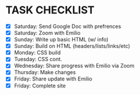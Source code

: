 # TASK CHECKLIST

- [x] Saturday: Send Google Doc with prefrences
- [x] Saturday: Zoom with Emilio
- [x] Sunday: Write up basic HTML (w/ info)
- [x] Sunday: Build on HTML (headers/lists/links/etc)
- [x] Monday: CSS build
- [x] Tuesday: CSS cont.
- [x] Wednesday: Share progress with Emilio via Zoom
- [x] Thursday: Make changes
- [x] Friday: Share update with Emilio
- [x] Friday: Complete site
